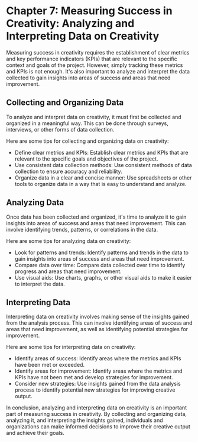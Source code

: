 Chapter 7: Measuring Success in Creativity: Analyzing and Interpreting Data on Creativity
=========================================================================================

Measuring success in creativity requires the establishment of clear metrics and key performance indicators (KPIs) that are relevant to the specific context and goals of the project. However, simply tracking these metrics and KPIs is not enough. It's also important to analyze and interpret the data collected to gain insights into areas of success and areas that need improvement.

Collecting and Organizing Data
------------------------------

To analyze and interpret data on creativity, it must first be collected and organized in a meaningful way. This can be done through surveys, interviews, or other forms of data collection.

Here are some tips for collecting and organizing data on creativity:

* Define clear metrics and KPIs: Establish clear metrics and KPIs that are relevant to the specific goals and objectives of the project.
* Use consistent data collection methods: Use consistent methods of data collection to ensure accuracy and reliability.
* Organize data in a clear and concise manner: Use spreadsheets or other tools to organize data in a way that is easy to understand and analyze.

Analyzing Data
--------------

Once data has been collected and organized, it's time to analyze it to gain insights into areas of success and areas that need improvement. This can involve identifying trends, patterns, or correlations in the data.

Here are some tips for analyzing data on creativity:

* Look for patterns and trends: Identify patterns and trends in the data to gain insights into areas of success and areas that need improvement.
* Compare data over time: Compare data collected over time to identify progress and areas that need improvement.
* Use visual aids: Use charts, graphs, or other visual aids to make it easier to interpret the data.

Interpreting Data
-----------------

Interpreting data on creativity involves making sense of the insights gained from the analysis process. This can involve identifying areas of success and areas that need improvement, as well as identifying potential strategies for improvement.

Here are some tips for interpreting data on creativity:

* Identify areas of success: Identify areas where the metrics and KPIs have been met or exceeded.
* Identify areas for improvement: Identify areas where the metrics and KPIs have not been met and develop strategies for improvement.
* Consider new strategies: Use insights gained from the data analysis process to identify potential new strategies for improving creative output.

In conclusion, analyzing and interpreting data on creativity is an important part of measuring success in creativity. By collecting and organizing data, analyzing it, and interpreting the insights gained, individuals and organizations can make informed decisions to improve their creative output and achieve their goals.
